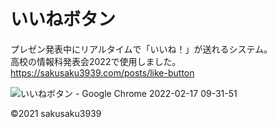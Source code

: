 # いいねボタン
プレゼン発表中にリアルタイムで「いいね！」が送れるシステム。  
高校の情報科発表会2022で使用しました。  
https://sakusaku3939.com/posts/like-button

![いいねボタン - Google Chrome 2022-02-17 09-31-51](https://user-images.githubusercontent.com/53967490/158470214-1470f4e6-d392-47a5-a61c-3a313f15455a.jpg)

©2021 sakusaku3939
